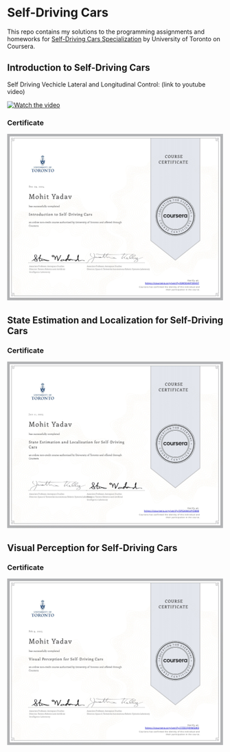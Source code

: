 # Self-Driving Cars

This repo contains my solutions to the programming assignments and homeworks for [Self-Driving Cars Specialization](https://www.coursera.org/specializations/self-driving-cars) by University of Toronto on Coursera.

## Introduction to Self-Driving Cars

Self Driving Vechicle Lateral and Longitudinal Control: (link to youtube video)

[![Watch the video](https://img.youtube.com/vi/N0QC9zj1R94/hqdefault.jpg)](https://www.youtube.com/watch?v=N0QC9zj1R94)

### Certificate

![Course 1 Certificate](./Course1_Intro_to_Self-Driving_Cars/Coursera%20GWSE4KPS0V07.jpg)

## State Estimation and Localization for Self-Driving Cars

### Certificate

![Course 2 Certificate](./Course2_State_Estimation_and_Localization/Coursera%20SPGANKUPOB08.jpg)

## Visual Perception for Self-Driving Cars

### Certificate

![Course 3 Certificate](./Course3_Perception_for_Self-Driving_Cars/Coursera%20I7ZEIQ8YMGW3.jpg)